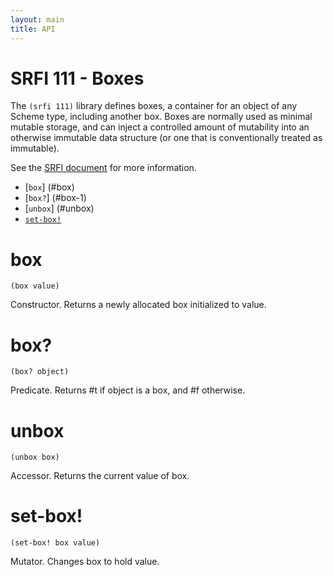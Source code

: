```yaml
---
layout: main
title: API
---
```


# SRFI 111 - Boxes

The `(srfi 111)` library defines boxes, a container for an object of any Scheme type, including another box. Boxes are normally used as minimal mutable storage, and can inject a controlled amount of mutability into an otherwise immutable data structure (or one that is conventionally treated as immutable). 

See the [SRFI document](http://srfi.schemers.org/srfi-111/srfi-111.html) for more information.

- [`box`]     (#box)
- [`box?`]    (#box-1) 
- [`unbox`]   (#unbox) 
- [`set-box!`](#set-box)

# box 

    (box value)

Constructor. Returns a newly allocated box initialized to value.

# box?

    (box? object)

Predicate. Returns #t if object is a box, and #f otherwise.

# unbox

    (unbox box)

Accessor. Returns the current value of box.

# set-box!

    (set-box! box value)

Mutator. Changes box to hold value.

